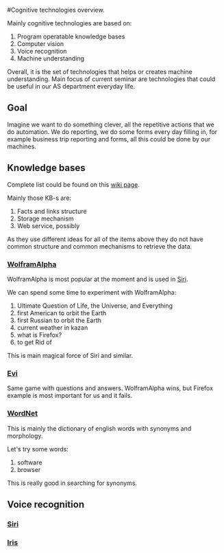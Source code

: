 #Cognitive technologies overview.

Mainly cognitive technologies are based on:

 1. Program operatable knowledge bases
 1. Computer vision
 1. Voice recognition
 1. Machine understanding

Overall, it is the set of technologies that helps or creates machine understanding.
Main focus of current seminar are technologies that could be useful in our AS department everyday life.

## Goal

Imagine we want to do something clever, all the repetitive actions that we do automation.
We do reporting, we do some forms every day filling in, for example business trip reporting and forms, all this could be done by our machines.

## Knowledge bases

Complete list could be found on this [wiki page](http://en.wikipedia.org/wiki/Commonsense_knowledge_bases).

Mainly those KB-s are:

 1. Facts and links structure
 1. Storage mechanism
 1. Web service, possibly

As they use different ideas for all of the items above they do not have common structure and common mechanisms to retrieve the data.

### [WolframAlpha](http://www.wolframalpha.com/)

WolframAlpha is most popular at the moment and is used in [Siri](http://en.wikipedia.org/wiki/Siri_(software)).

We can spend some time to experiment with WolframAlpha:

 1. Ultimate Question of Life, the Universe, and Everything
 1. first American to orbit the Earth
 1. first Russian to orbit the Earth
 1. current weather in kazan
 1. what is Firefox?
 1. to get Rid of

This is main magical force of Siri and similar.

### [Evi](http://www.evi.com)

Same game with questions and answers. WolframAlpha wins, but Firefox example is most important for us and it fails.

### [WordNet](http://wordnet.princeton.edu/)

This is mainly the dictionary of english words with synonyms and morphology.

Let's try some words:

 1. software
 1. browser

This is really good in searching for synonyms.

## Voice recognition

### [Siri](http://en.wikipedia.org/wiki/Iris_(software))

### [Iris](http://en.wikipedia.org/wiki/Iris_(software))








